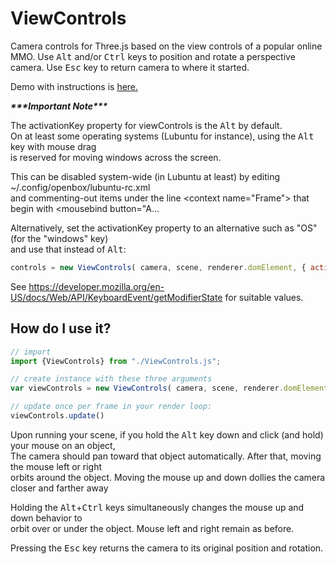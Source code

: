 # ViewControls

Camera controls for Three.js based on the view controls of a popular online MMO. Use <kbd>Alt</kbd> and/or <kbd>Ctrl</kbd> keys to position and rotate a perspective camera.  Use <kbd>Esc</kbd> key to return camera to where it started.

Demo with instructions is [here.](https://shoottheluck.github.io/ViewControls)

***\*\*\*Important Note\*\*\****

The activationKey property for viewControls is the <kbd>Alt</kbd> by default.<br>
On at least some operating systems (Lubuntu for instance), using the <kbd>Alt</kbd> key with mouse drag<br>
is reserved for moving windows across the screen.

This can be disabled system-wide (in Lubuntu at least) by editing ~/.config/openbox/lubuntu-rc.xml <br>
and commenting-out items under the line \<context name="Frame"\> that begin with \<mousebind button="A... <br>

Alternatively, set the activationKey property to an alternative such as "OS" (for the "windows" key) <br>
and use that instead of <kbd>Alt</kbd>:

```javascript
controls = new ViewControls( camera, scene, renderer.domElement, { activationKey: "OS" } );
```
See https://developer.mozilla.org/en-US/docs/Web/API/KeyboardEvent/getModifierState for suitable values.

## How do I use it?
```javascript
// import
import {ViewControls} from "./ViewControls.js";

// create instance with these three arguments
var viewControls = new ViewControls( camera, scene, renderer.domElement );

// update once per frame in your render loop:
viewControls.update()
```

Upon running your scene, if you hold the <kbd>Alt</kbd> key down and click (and hold) your mouse on an object, <br>
The camera should pan toward that object automatically. After that, moving the mouse left or right  <br>
orbits around the object.  Moving the mouse up and down dollies the camera closer and farther away <br>

Holding the <kbd>Alt</kbd>+<kbd>Ctrl</kbd> keys simultaneously changes the mouse up and down behavior to <br>
orbit over or under the object.  Mouse left and right remain as before. <br>

Pressing the <kbd>Esc</kbd> key returns the camera to its original position and rotation.


